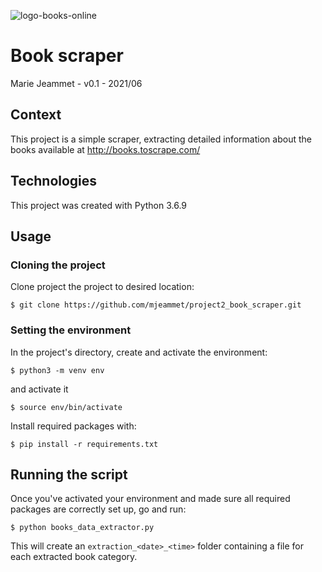 ![logo-books-online](https://user.oc-static.com/upload/2020/09/22/1600779540759_Online%20bookstore-01.png "Books Online logo")

# Book scraper

Marie Jeammet - v0.1 - 2021/06 

## Context
This project is a simple scraper, extracting detailed information about the books available at http://books.toscrape.com/

## Technologies
This project was created with Python 3.6.9

## Usage

### Cloning the project

Clone project the project to desired location: 

`$ git clone https://github.com/mjeammet/project2_book_scraper.git`

### Setting the environment

In the project's directory, create and activate the environment: 

`$ python3 -m venv env`

and activate it 

`$ source env/bin/activate`
 
Install required packages with: 

`$ pip install -r requirements.txt`

## Running the script
Once you've activated your environment and made sure all required packages are correctly set up, go and run: 

`$ python books_data_extractor.py`

This will create an `extraction_<date>_<time>` folder containing a file for each extracted book category.
